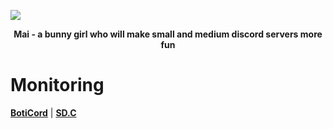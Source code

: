 ![](https://media.discordapp.net/attachments/814444076581257227/964215466715381770/no.gif)

<p align="center">
  <b>
    Mai - a bunny girl who will make small and medium discord servers more fun 
  </b>
</p>


# Monitoring

[**BotiCord**](https://boticord.top/bot/mai) | [**SD.C**](https://sqdsh.top/hack)
